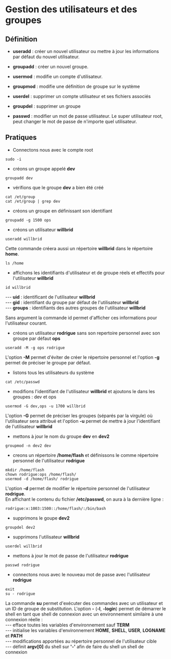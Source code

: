 # Gestion des utilisateurs et des groupes

## Définition

- **useradd** : créer un nouvel utilisateur ou mettre à jour les informations par défaut du nouvel utilisateur.

- **groupadd** : créer un nouvel groupe.

- **usermod** : modifie un compte d'utilisateur.

- **groupmod** : modifie une définition de groupe sur le système

- **userdel** : supprimer un compte utilisateur et ses fichiers associés

- **groupdel** : supprimer un groupe

- **passwd** : modifier un mot de passe utilisateur. Le super utilisateur root, peut changer le mot de passe de n'importe quel utilisateur.

## Pratiques

- Connectons nous avec le compte root

```
sudo -i
```

- créons un groupe appelé **dev** 

```
groupadd dev
```

- vérifions que le groupe **dev** a bien été créé

```
cat /et/group
cat /et/group | grep dev
```

- créons un groupe en définissant son identifiant

```
groupadd -g 1500 ops
```

- créons un utilisateur **willbrid**

```
useradd willbrid
```

Cette commande créera aussi un répertoire **willbrid** dans le répertoire **home**.

```
ls /home
```

- affichons les identifiants d'utilisateur et de groupe réels et effectifs pour l'utilisateur **willbrid**

```
id willbrid
```

--- **uid** : identificant de l'utilisateur **willbrid** <br>
--- **gid** : identifiant du groupe par défaut de l'utilisateur **willbrid** <br>
--- **groups** : identifiants des autres groupes de l'utilisateur **willbrid** <br>

Sans argument la commande id permet d'afficher ces informations pour l'utilisateur courant.

- créons un utilisateur **rodrigue** sans son repertoire personnel avec son groupe par défaut **ops**

```
useradd -M -g ops rodrigue
```

L'option **-M** permet d'éviter de créer le répertoire personnel et l'option **-g** permet de préciser le groupe par défaut.

- listons tous les utilisateurs du système

```
cat /etc/passwd
```

- modifions l'identifiant de l'utilisateur **willbrid** et ajoutons le dans les groupes : dev et ops

```
usermod -G dev,ops -u 1700 willbrid
```

L'option **-G** permet de préciser les groupes (séparés par la virgule) où l'utilisateur sera attribué et l'option **-u** permet de mettre à jour l'identifiant de l'utilisateur **willbrid**

- mettons à jour le nom du groupe **dev** en **dev2**

```
groupmod -n dev2 dev
```

- creons un répertoire **/home/flash** et définissons le comme répertoire personnel de l'utilisateur **rodrigue**

```
mkdir /home/flash
chown rodrigue:ops /home/flash/
usermod -d /home/flash/ rodrigue 
```

L'option **-d** permet de modifier le répertoire personnel de l'utilisateur **rodrigue**.
<br>
En affichant le contenu du fichier **/etc/passwd**, on aura à la dernière ligne :

```
rodrigue:x:1003:1500::/home/flash/:/bin/bash
```

- supprimons le goupe **dev2**

```
groupdel dev2
```

- supprimons l'utilisateur **willbrid**

```
userdel willbrid
```

- mettons à jour le mot de passe de l'utilisateur **rodrigue**

```
passwd rodrigue
```

- connectons nous avec le nouveau mot de passe avec l'utilisateur **rodrigue**

```
exit
su - rodrigue
```

La commande **su** permet d'exécuter des commandes avec un utilisateur et un ID de groupe de substitution. L'option **-** (**-l**, **-login**) permet de démarrer le shell en tant que shell de connexion avec un environnement similaire à une connexion réelle : 
<br>
--- efface toutes les variables d'environnement sauf **TERM** <br>
--- initialise les variables d'environnement **HOME**, **SHELL**, **USER**, **LOGNAME** et **PATH** <br>
--- modifications apportées au répertoire personnel de l'utilisateur cible <br>
--- définit **argv[0]** du shell sur **'-'** afin de faire du shell un shell de connexion
